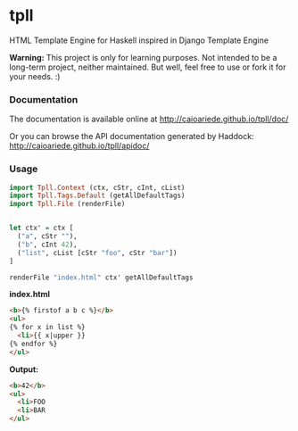 # tpll
HTML Template Engine for Haskell inspired in Django Template Engine

**Warning:** This project is only for learning purposes. Not intended to be a long-term project, neither maintained. But well, feel free to use or fork it for your needs. :)

### Documentation

The documentation is available online at http://caioariede.github.io/tpll/doc/

Or you can browse the API documentation generated by Haddock: http://caioariede.github.io/tpll/apidoc/

### Usage

```haskell
import Tpll.Context (ctx, cStr, cInt, cList)
import Tpll.Tags.Default (getAllDefaultTags)
import Tpll.File (renderFile)


let ctx' = ctx [
  ("a", cStr ""),
  ("b", cInt 42),
  ("list", cList [cStr "foo", cStr "bar"])
]

renderFile "index.html" ctx' getAllDefaultTags
```

**index.html**

```html
<b>{% firstof a b c %}</b>
<ul>
{% for x in list %}
  <li>{{ x|upper }}
{% endfor %}
</ul>
```

**Output:**

```html
<b>42</b>
<ul>
  <li>FOO
  <li>BAR
</ul>
```
